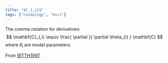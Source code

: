 ```yaml
---
title: "$C_{,i}$"
tags: ["cosmology", "msci"]
--- 
```


The comma notation for derivatives:
$$
\mathbf{C}_{,i} \equiv \frac{ \partial  }{ \partial \theta_{i} } \mathbf{C}
$$
where $\theta_{i}$ are model parameters.

From [@TTH1997](zotero://open-pdf/library/items/9L2CJ866).